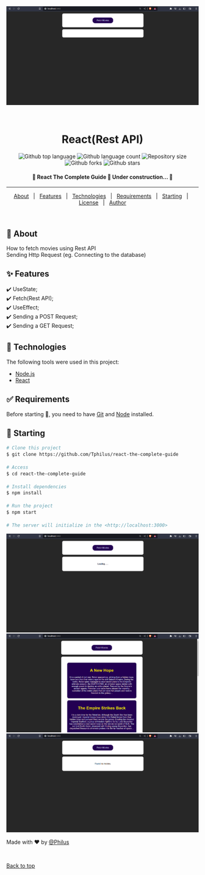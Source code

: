 <div align="center" id="top"> 
  <img src="./.github/1.png" alt="React The Complete Guide" />

  &#xa0;

  <!-- <a href="https://reactthecompleteguide.netlify.app">Demo</a> -->
</div>

<h1 align="center">React(Rest API)</h1>

<p align="center">
  <img alt="Github top language" src="https://img.shields.io/github/languages/top/Tphilus/react-the-complete-guide?color=56BEB8">

  <img alt="Github language count" src="https://img.shields.io/github/languages/count/Tphilus/react-the-complete-guide?color=56BEB8">

  <img alt="Repository size" src="https://img.shields.io/github/repo-size/Tphilus/react-the-complete-guide?color=56BEB8">

  <!-- <img alt="License" src="https://img.shields.io/github/license/Tphilus/react-the-complete-guide?color=56BEB8"> -->

  <!-- <img alt="Github issues" src="https://img.shields.io/github/issues/Tphilus/react-the-complete-guide?color=56BEB8" /> -->

  <img alt="Github forks" src="https://img.shields.io/github/forks/Tphilus/react-the-complete-guide?color=56BEB8" />

  <img alt="Github stars" src="https://img.shields.io/github/stars/Tphilus/react-the-complete-guide?color=56BEB8" />
</p>

<!-- Status -->

<h4 align="center"> 
	🚧  React The Complete Guide 🚀 Under construction...  🚧
</h4> 

<hr>

<p align="center">
  <a href="#dart-about">About</a> &#xa0; | &#xa0; 
  <a href="#sparkles-features">Features</a> &#xa0; | &#xa0;
  <a href="#rocket-technologies">Technologies</a> &#xa0; | &#xa0;
  <a href="#white_check_mark-requirements">Requirements</a> &#xa0; | &#xa0;
  <a href="#checkered_flag-starting">Starting</a> &#xa0; | &#xa0;
  <a href="#memo-license">License</a> &#xa0; | &#xa0;
  <a href="https://github.com/Tphilus" target="_blank">Author</a>
</p>

<br>

## :dart: About ##

<!-- Describe your project -->
How to fetch movies using Rest API <br>
Sending Http Request (eg. Connecting to the database)


## :sparkles: Features ##

:heavy_check_mark: UseState;\
:heavy_check_mark: Fetch(Rest API);\
:heavy_check_mark: UseEffect;\
:heavy_check_mark: Sending a POST Request;\
:heavy_check_mark: Sending a GET Request;

## :rocket: Technologies ##

The following tools were used in this project:

<!-- - [Expo](https://expo.io/) -->
- [Node.js](https://nodejs.org/en/)
- [React](https://pt-br.reactjs.org/)
<!-- - [React Native](https://reactnative.dev/) -->
<!-- - [TypeScript](https://www.typescriptlang.org/) -->

## :white_check_mark: Requirements ##

Before starting :checkered_flag:, you need to have [Git](https://git-scm.com) and [Node](https://nodejs.org/en/) installed.

## :checkered_flag: Starting ##

```bash
# Clone this project
$ git clone https://github.com/Tphilus/react-the-complete-guide

# Access
$ cd react-the-complete-guide

# Install dependencies
$ npm install

# Run the project
$ npm start

# The server will initialize in the <http://localhost:3000>
```

<!-- ## :memo: License ##

This project is under license from MIT. For more details, see the [LICENSE](LICENSE.md) file. -->

<img src="./.github/2.png" alt="React The Complete Guide" />
  <img src="./.github/3.png" alt="React The Complete Guide" />
  <img src="./.github/4.png" alt="React The Complete Guide" />


Made with :heart: by <a href="https://github.com/Tphilus" target="_blank">@Philus</a>

&#xa0;

<a href="#top">Back to top</a>
